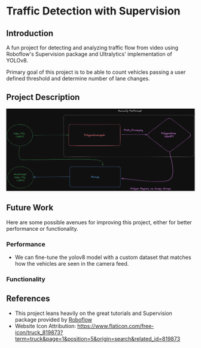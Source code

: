 # Traffic Detection with Supervision

## Introduction

A fun project for detecting and analyzing traffic flow from video using Roboflow's Supervision package and Ultralytics' implementation of YOLOv8.

Primary goal of this project is to be able to count vehicles passing a user defined threshold and determine number of lane changes. 

## Project Description

![](images/traffic-detection-code-flow.png)

## Future Work

Here are some possible avenues for improving this project, either for better performance or functionality.

### Performance

- We can fine-tune the yolov8 model with a custom dataset that matches how the vehicles are seen in the camera feed. 

### Functionality



## References

- This project leans heavily on the great tutorials and Supervision package provided by [Roboflow](https://roboflow.com/)
- Website Icon Attribution: https://www.flaticon.com/free-icon/truck_819873?term=truck&page=1&position=5&origin=search&related_id=819873
